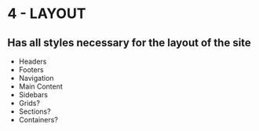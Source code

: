 # 4 - LAYOUT

## Has all styles necessary for the layout of the site
- Headers
- Footers
- Navigation
- Main Content
- Sidebars
- Grids?
- Sections?
- Containers?